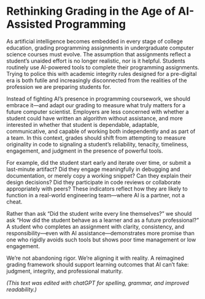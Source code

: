 # Rethinking Grading in the Age of AI-Assisted Programming

As artificial intelligence becomes embedded in every stage of college education, grading programming assignments in undergraduate computer science courses must evolve. The assumption that assignments reflect a student’s unaided effort is no longer realistic, nor is it helpful. Students routinely use AI-powered tools to complete their programming assignments. Trying to police this with academic integrity rules designed for a pre-digital era is both futile and increasingly disconnected from the realities of the profession we are preparing students for.

Instead of fighting AI’s presence in programming coursework, we should embrace it—and adapt our grading to measure what truly matters for a future computer scientist. Employers are less concerned with whether a student could have written an algorithm without assistance, and more interested in whether that student is dependable, adaptable, communicative, and capable of working both independently and as part of a team. In this context, grades should shift from attempting to measure originality in code to signaling a student’s reliability, tenacity, timeliness, engagement, and judgment in the presence of powerful tools.

For example, did the student start early and iterate over time, or submit a last-minute artifact? Did they engage meaningfully in debugging and documentation, or merely copy a working snippet? Can they explain their design decisions? Did they participate in code reviews or collaborate appropriately with peers? These indicators reflect how they are likely to function in a real-world engineering team—where AI is a partner, not a cheat.

Rather than ask “Did the student write every line themselves?” we should ask “How did the student behave as a learner and as a future professional?” A student who completes an assignment with clarity, consistency, and responsibility—even with AI assistance—demonstrates more promise than one who rigidly avoids such tools but shows poor time management or low engagement.

We’re not abandoning rigor. We’re aligning it with reality. A reimagined grading framework should support learning outcomes that AI can’t fake: judgment, integrity, and professional maturity.

*(This text was edited with chatGPT for spelling, grammar, and improved readability.)*
